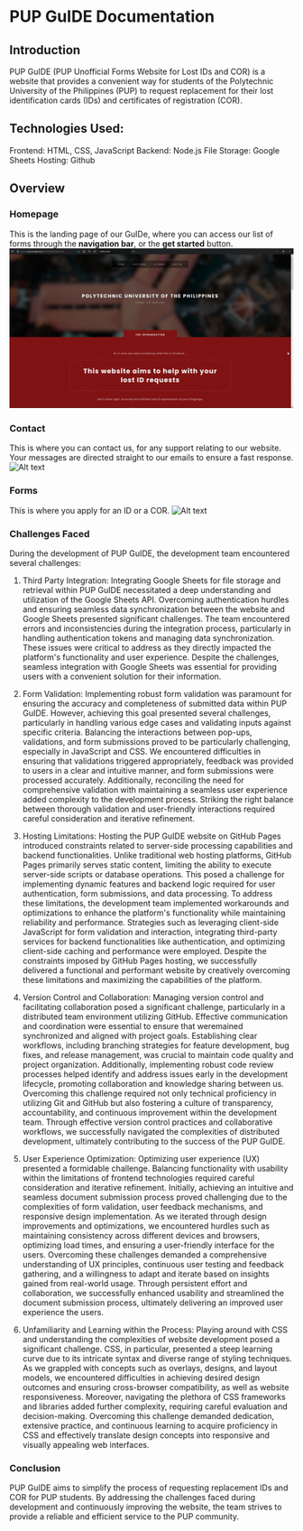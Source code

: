 # PUP GuIDE Documentation

## Introduction
PUP GuIDE (PUP Unofficial Forms Website for Lost IDs and COR) is a website that provides a convenient way for students of the Polytechnic University of the Philippines (PUP) to request replacement for their lost identification cards (IDs) and certificates of registration (COR).

## Technologies Used:

Frontend: HTML, CSS, JavaScript
Backend: Node.js
File Storage: Google Sheets
Hosting: Github

## Overview
### Homepage
This is the landing page of our GuIDe, where you can access our list of forms through the **navigation bar**, or the **get started** button.
![Alt text](images/homepage.jpg)

### Contact
This is where you can contact us, for any support relating to our website. Your messages are directed straight to our emails to ensure a fast response.
![Alt text](images/contact.jpg)

### Forms
This is where you apply for an ID or a COR.
![Alt text](images/forms.jpg)

### Challenges Faced
During the development of PUP GuIDE, the development team encountered several challenges:

1. Third Party Integration: Integrating Google Sheets for file storage and retrieval within PUP GuIDE necessitated a deep understanding and utilization of the Google Sheets API. Overcoming authentication hurdles and ensuring seamless data synchronization between the website and Google Sheets presented significant challenges. The team encountered errors and inconsistencies during the integration process, particularly in handling authentication tokens and managing data synchronization. These issues were critical to address as they directly impacted the platform's functionality and user experience. Despite the challenges, seamless integration with Google Sheets was essential for providing users with a convenient solution for their information.

2. Form Validation: Implementing robust form validation was paramount for ensuring the accuracy and completeness of submitted data within PUP GuIDE. However, achieving this goal presented several challenges, particularly in handling various edge cases and validating inputs against specific criteria. Balancing the interactions between pop-ups, validations, and form submissions proved to be particularly challenging, especially in JavaScript and CSS. We encountered difficulties in ensuring that validations triggered appropriately, feedback was provided to users in a clear and intuitive manner, and form submissions were processed accurately. Additionally, reconciling the need for comprehensive validation with maintaining a seamless user experience added complexity to the development process. Striking the right balance between thorough validation and user-friendly interactions required careful consideration and iterative refinement.

3. Hosting Limitations: Hosting the PUP GuIDE website on GitHub Pages introduced constraints related to server-side processing capabilities and backend functionalities. Unlike traditional web hosting platforms, GitHub Pages primarily serves static content, limiting the ability to execute server-side scripts or database operations. This posed a challenge for implementing dynamic features and backend logic required for user authentication, form submissions, and data processing. To address these limitations, the development team implemented workarounds and optimizations to enhance the platform's functionality while maintaining reliability and performance. Strategies such as leveraging client-side JavaScript for form validation and interaction, integrating third-party services for backend functionalities like authentication, and optimizing client-side caching and performance were employed. Despite the constraints imposed by GitHub Pages hosting, we successfully delivered a functional and performant website by creatively overcoming these limitations and maximizing the capabilities of the platform.

4. Version Control and Collaboration: Managing version control and facilitating collaboration posed a significant challenge, particularly in a distributed team environment utilizing GitHub. Effective communication and coordination were essential to ensure that weremained synchronized and aligned with project goals. Establishing clear workflows, including branching strategies for feature development, bug fixes, and release management, was crucial to maintain code quality and project organization. Additionally, implementing robust code review processes helped identify and address issues early in the development lifecycle, promoting collaboration and knowledge sharing between us. Overcoming this challenge required not only technical proficiency in utilizing Git and GitHub but also fostering a culture of transparency, accountability, and continuous improvement within the development team. Through effective version control practices and collaborative workflows, we successfully navigated the complexities of distributed development, ultimately contributing to the success of the PUP GuIDE.

5. User Experience Optimization: Optimizing user experience (UX) presented a formidable challenge. Balancing functionality with usability within the limitations of frontend technologies required careful consideration and iterative refinement. Initially, achieving an intuitive and seamless document submission process proved challenging due to the complexities of form validation, user feedback mechanisms, and responsive design implementation. As we iterated through design improvements and optimizations, we encountered hurdles such as maintaining consistency across different devices and browsers, optimizing load times, and ensuring a user-friendly interface for the users. Overcoming these challenges demanded a comprehensive understanding of UX principles, continuous user testing and feedback gathering, and a willingness to adapt and iterate based on insights gained from real-world usage. Through persistent effort and collaboration, we successfully enhanced usability and streamlined the document submission process, ultimately delivering an improved user experience the users.

6. Unfamiliarity and Learning within the Process: Playing around with CSS and understanding the complexities of website development posed a significant challenge. CSS, in particular, presented a steep learning curve due to its intricate syntax and diverse range of styling techniques. As we grappled with concepts such as overlays, designs, and layout models, we encountered difficulties in achieving desired design outcomes and ensuring cross-browser compatibility, as well as website responsiveness. Moreover, navigating the plethora of CSS frameworks and libraries added further complexity, requiring careful evaluation and decision-making. Overcoming this challenge demanded dedication, extensive practice, and continuous learning to acquire proficiency in CSS and effectively translate design concepts into responsive and visually appealing web interfaces.


### Conclusion
PUP GuIDE aims to simplify the process of requesting replacement IDs and COR for PUP students. By addressing the challenges faced during development and continuously improving the website, the team strives to provide a reliable and efficient service to the PUP community.
